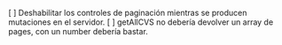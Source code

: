 [ ] Deshabilitar los controles de paginación mientras se producen mutaciones en el servidor.
[ ] getAllCVS no debería devolver un array de pages, con un number debería bastar.
